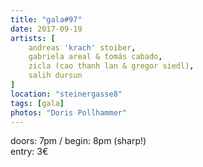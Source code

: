 ```yaml
---
title: "gala#97"
date: 2017-09-19
artists: [
    andreas 'krach' stoiber,
    gabriela areal & tomás cabado,
    zicla (cao thanh lan & gregor siedl),
    salih dursun
]
location: "steinergasse8"
tags: [gala]
photos: "Doris Pollhammer"
---
```

doors: 7pm / begin: 8pm (sharp!)  
entry: 3€
